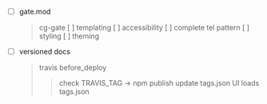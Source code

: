 - [ ] gate.mod
  > cg-gate
    [ ] templating
    [ ] accessibility
    [ ] complete tel pattern
    [ ] styling
    [ ] theming
- [ ] versioned docs
  > travis before_deploy
    >> check TRAVIS_TAG -> npm publish
    >> update tags.json
  > UI loads tags.json
